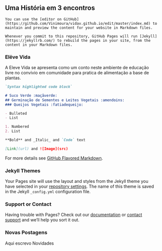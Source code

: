 ## Uma História em 3 encontros 

`You can use the [editor on GitHub](https://github.com/Vinimoura/vidav.github.io/edit/master/index.md) to maintain and preview the content for your website in Markdown files.`

`Whenever you commit to this repository, GitHub Pages will run [Jekyll](https://jekyllrb.com/) to rebuild the pages in your site, from the content in your Markdown files.`

### Elëve Vida

A Eleve Vida se apresenta como um conto neste ambiente de educação livre no convivio em comunidade para pratica de alimentação a base de plantas.

```markdown
`Syntax highlighted code block`

# Suco Verde :maçãverde:
## Germinação de Sementes e Leites Vegetais :amendoins:
### Queijos Vegetais :fatiadequeijo:

- Bulleted
- List

1. Numbered
2. List

**Bold** and _Italic_ and `Code` text

[Link](url) and ![Image](src)
```

For more details see [GitHub Flavored Markdown](https://guides.github.com/features/mastering-markdown/).

### Jekyll Themes

Your Pages site will use the layout and styles from the Jekyll theme you have selected in your [repository settings](https://github.com/Vinimoura/vidav.github.io/settings). The name of this theme is saved in the Jekyll `_config.yml` configuration file.

### Support or Contact

Having trouble with Pages? Check out our [documentation](https://help.github.com/categories/github-pages-basics/) or [contact support](https://github.com/contact) and we’ll help you sort it out.

### Novas Postagens

Aqui escrevo Novidades 
